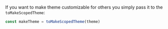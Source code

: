 If you want to make theme customizable for others you simply pass it to the `toMakeScopedTheme`:

```jsx static
const makeTheme = toMakeScopedTheme(theme)

```
